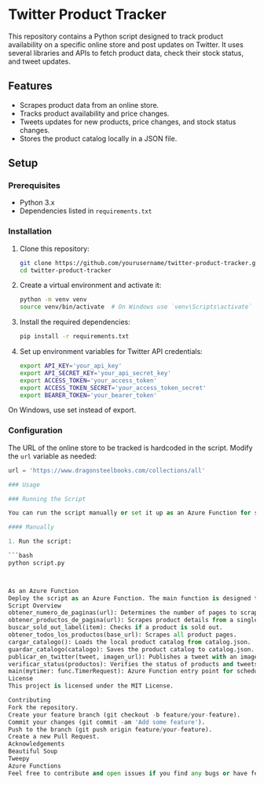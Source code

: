 # Twitter Product Tracker

This repository contains a Python script designed to track product availability on a specific online store and post updates on Twitter. It uses several libraries and APIs to fetch product data, check their stock status, and tweet updates.

## Features

- Scrapes product data from an online store.
- Tracks product availability and price changes.
- Tweets updates for new products, price changes, and stock status changes.
- Stores the product catalog locally in a JSON file.

## Setup

### Prerequisites

- Python 3.x
- Dependencies listed in `requirements.txt`

### Installation

1. Clone this repository:

   ```bash
   git clone https://github.com/yourusername/twitter-product-tracker.git
   cd twitter-product-tracker

2. Create a virtual environment and activate it:

   ```bash
   python -m venv venv
   source venv/bin/activate  # On Windows use `venv\Scripts\activate`

3. Install the required dependencies:

   ```bash
   pip install -r requirements.txt

4. Set up environment variables for Twitter API credentials:

   ```bash
   export API_KEY='your_api_key'
   export API_SECRET_KEY='your_api_secret_key'
   export ACCESS_TOKEN='your_access_token'
   export ACCESS_TOKEN_SECRET='your_access_token_secret'
   export BEARER_TOKEN='your_bearer_token'

On Windows, use set instead of export.

### Configuration

The URL of the online store to be tracked is hardcoded in the script. Modify the `url` variable as needed:

   ```python
   url = 'https://www.dragonsteelbooks.com/collections/all'

### Usage

### Running the Script

You can run the script manually or set it up as an Azure Function for scheduled execution.

#### Manually

1. Run the script:

   ```bash
   python script.py



As an Azure Function
Deploy the script as an Azure Function. The main function is designed to be triggered by a timer.
Script Overview
obtener_numero_de_paginas(url): Determines the number of pages to scrape.
obtener_productos_de_pagina(url): Scrapes product details from a single page.
buscar_sold_out_label(item): Checks if a product is sold out.
obtener_todos_los_productos(base_url): Scrapes all product pages.
cargar_catalogo(): Loads the local product catalog from catalog.json.
guardar_catalogo(catalogo): Saves the product catalog to catalog.json.
publicar_en_twitter(tweet, imagen_url): Publishes a tweet with an image.
verificar_status(productos): Verifies the status of products and tweets updates accordingly.
main(mytimer: func.TimerRequest): Azure Function entry point for scheduled execution.
License
This project is licensed under the MIT License.

Contributing
Fork the repository.
Create your feature branch (git checkout -b feature/your-feature).
Commit your changes (git commit -am 'Add some feature').
Push to the branch (git push origin feature/your-feature).
Create a new Pull Request.
Acknowledgements
Beautiful Soup
Tweepy
Azure Functions
Feel free to contribute and open issues if you find any bugs or have feature requests. Happy coding!
